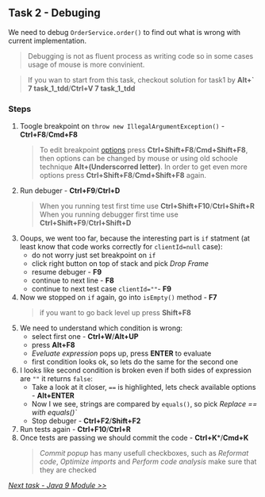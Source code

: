 ## Task 2 - Debuging

We need to debug `OrderService.order()` to find out what is wrong with current implementation.
> Debugging is not as fluent process as writing code so in some cases usage of mouse is more convinient.

> If you wan to start from this task, checkout solution for task1 by **Alt+` 7 task_1_tdd**/**Ctrl+V 7 task_1_tdd**

### Steps
1. Toogle breakpoint on `throw new IllegalArgumentException()` - **Ctrl+F8**/**Cmd+F8**
    > To edit breakpoint [options](https://www.jetbrains.com/help/idea/configuring-breakpoints.html) press **Ctrl+Shift+F8**/**Cmd+Shift+F8**, then options can be changed by mouse or using old schoole technique **Alt+(Underscorred letter)**. In order to get even more options press **Ctrl+Shift+F8**/**Cmd+Shift+F8** again. 
1. Run debuger - **Ctrl+F9**/**Ctrl+D**
    > When you running test first time use **Ctrl+Shift+F10**/**Ctrl+Shift+R**
    When you running debugger first time use **Ctrl+Shift+F9**/**Ctrl+Shift+D**
1. Ooups, we went too far, because the interesting part is `if` statment (at least know that code works correctly for `clientId=null` case):
   * do not worry just set breakpoint on `if` 
   * click right button on top of stack and pick *Drop Frame*
   * resume debuger - **F9**
   * continue to next line - **F8**
   * continue to next test case `clientId=""`- **F9**
1. Now we stopped on `if` again, go into `isEmpty()` method - **F7**
    > if you want to go back level up press **Shift+F8**
1. We need to understand which condition is wrong:
    * select first one - **Ctrl+W**/**Alt+UP**
    * press **Alt+F8**
    * *Eveluate expression* pops up, press **ENTER** to evaluate
    * first condition looks ok, so lets do the same for the second one
1. I looks like second condition is broken even if both sides of expression are `""` it returns `false`:
    * Take a look at it closer, `==` is highlighted, lets check available options - **Alt+ENTER**
    * Now I we see, strings are compared by `equals()`, so pick *Replace == with equals()`*
    * Stop debuger - **Ctrl+F2**/**Shift+F2**
1. Run tests again - **Ctrl+F10**/**Ctrl+R**
1. Once tests are passing we should commit the code - **Ctrl+K***/**Cmd+K**
    > *Commit popup* has many usefull checkboxes, such as *Reformat code*, *Optimize imports* and *Perform code analysis* make sure that they are checked 
    
*[Next task - Java 9 Module  >>](task3.md)*
